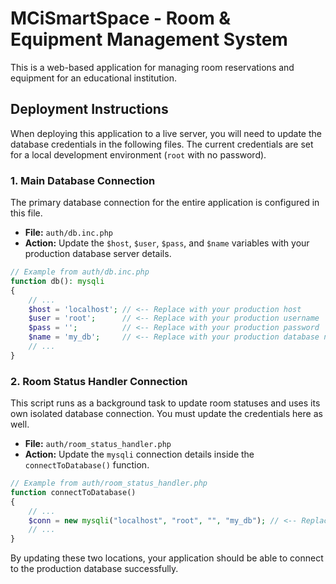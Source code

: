 # MCiSmartSpace - Room & Equipment Management System

This is a web-based application for managing room reservations and equipment for an educational institution.

## Deployment Instructions

When deploying this application to a live server, you will need to update the database credentials in the following files. The current credentials are set for a local development environment (`root` with no password).

### 1. Main Database Connection

The primary database connection for the entire application is configured in this file.

- **File:** `auth/db.inc.php`
- **Action:** Update the `$host`, `$user`, `$pass`, and `$name` variables with your production database server details.

```php
// Example from auth/db.inc.php
function db(): mysqli
{
    // ...
    $host = 'localhost'; // <-- Replace with your production host
    $user = 'root';      // <-- Replace with your production username
    $pass = '';          // <-- Replace with your production password
    $name = 'my_db';     // <-- Replace with your production database name
    // ...
}
```

### 2. Room Status Handler Connection

This script runs as a background task to update room statuses and uses its own isolated database connection. You must update the credentials here as well.

- **File:** `auth/room_status_handler.php`
- **Action:** Update the `mysqli` connection details inside the `connectToDatabase()` function.

```php
// Example from auth/room_status_handler.php
function connectToDatabase()
{
    // ...
    $conn = new mysqli("localhost", "root", "", "my_db"); // <-- Replace these credentials
    // ...
}
```

By updating these two locations, your application should be able to connect to the production database successfully.
